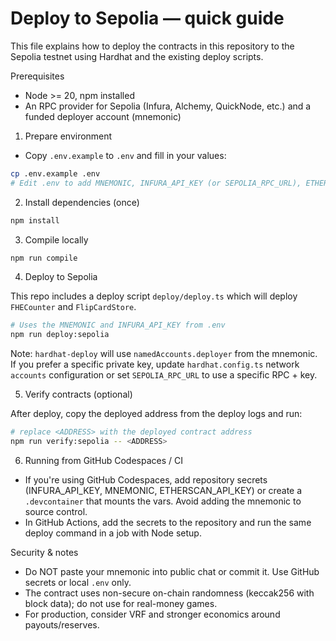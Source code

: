 # Deploy to Sepolia — quick guide

This file explains how to deploy the contracts in this repository to the Sepolia testnet using Hardhat and the existing deploy scripts.

Prerequisites
- Node >= 20, npm installed
- An RPC provider for Sepolia (Infura, Alchemy, QuickNode, etc.) and a funded deployer account (mnemonic)

1) Prepare environment

 - Copy `.env.example` to `.env` and fill in your values:

```bash
cp .env.example .env
# Edit .env to add MNEMONIC, INFURA_API_KEY (or SEPOLIA_RPC_URL), ETHERSCAN_API_KEY
```

2) Install dependencies (once)

```bash
npm install
```

3) Compile locally

```bash
npm run compile
```

4) Deploy to Sepolia

This repo includes a deploy script `deploy/deploy.ts` which will deploy `FHECounter` and `FlipCardStore`.

```bash
# Uses the MNEMONIC and INFURA_API_KEY from .env
npm run deploy:sepolia
```

Note: `hardhat-deploy` will use `namedAccounts.deployer` from the mnemonic. If you prefer a specific private key, update `hardhat.config.ts` network `accounts` configuration or set `SEPOLIA_RPC_URL` to use a specific RPC + key.

5) Verify contracts (optional)

After deploy, copy the deployed address from the deploy logs and run:

```bash
# replace <ADDRESS> with the deployed contract address
npm run verify:sepolia -- <ADDRESS>
```

6) Running from GitHub Codespaces / CI

- If you're using GitHub Codespaces, add repository secrets (INFURA_API_KEY, MNEMONIC, ETHERSCAN_API_KEY) or create a `.devcontainer` that mounts the vars. Avoid adding the mnemonic to source control.
- In GitHub Actions, add the secrets to the repository and run the same deploy command in a job with Node setup.

Security & notes
- Do NOT paste your mnemonic into public chat or commit it. Use GitHub secrets or local `.env` only.
- The contract uses non-secure on-chain randomness (keccak256 with block data); do not use for real-money games.
- For production, consider VRF and stronger economics around payouts/reserves.
